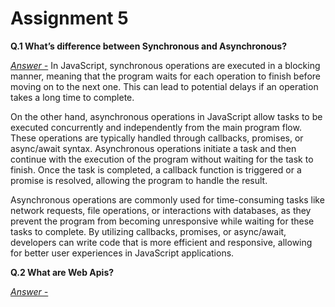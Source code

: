# Assignment 5

**Q.1 What’s difference between Synchronous and Asynchronous?**

<u>*Answer -*</u> In JavaScript, synchronous operations are executed in a blocking manner, meaning that the program waits for each operation to finish before moving on to the next one. This can lead to potential delays if an operation takes a long time to complete.

On the other hand, asynchronous operations in JavaScript allow tasks to be executed concurrently and independently from the main program flow. These operations are typically handled through callbacks, promises, or async/await syntax. Asynchronous operations initiate a task and then continue with the execution of the program without waiting for the task to finish. Once the task is completed, a callback function is triggered or a promise is resolved, allowing the program to handle the result.

Asynchronous operations are commonly used for time-consuming tasks like network requests, file operations, or interactions with databases, as they prevent the program from becoming unresponsive while waiting for these tasks to complete. By utilizing callbacks, promises, or async/await, developers can write code that is more efficient and responsive, allowing for better user experiences in JavaScript applications.

**Q.2 What are Web Apis?**

<u>*Answer -*</u> 